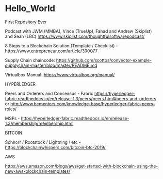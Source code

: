 # Hello_World
First Repository Ever

Podcast with JWM (MMBA), Vince (TrueUp), Fahad and Andrew (Skiplist) and Sean (LBC) https://www.skiplist.com/thoughtfulsoftwarepodcast/

8 Steps to a Blockchain Solution (Template / Checklist) - https://www.entrepreneur.com/article/300077

Supply Chain chaincode:  https://github.com/xcottos/convector-example-supplychain-master/blob/master/README.md

Virtualbox Manual:  https://www.virtualbox.org/manual/

HYPERLEDGER

Peers and Orderers and Consensus - Fabric https://hyperledger-fabric.readthedocs.io/en/release-1.3/peers/peers.html#peers-and-orderers
or
http://www.bcmentors.com/knowledge-base/hyperledger-fabric-peers-roles/

MSPs - https://hyperledger-fabric.readthedocs.io/en/release-1.3/membership/membership.html

BITCOIN

Schnorr / Rootstock / Lightning / etc - https://blockchainwhispers.com/bitcoin-btc-2019/

AWS

https://aws.amazon.com/blogs/aws/get-started-with-blockchain-using-the-new-aws-blockchain-templates/

